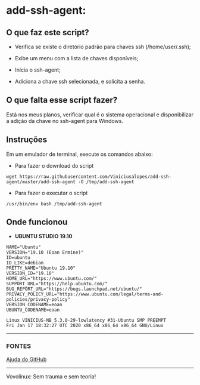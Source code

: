 # add-ssh-agent:

## O que faz este script?
 
- Verifica se existe o diretório padrão para chaves ssh (/home/user/.ssh);

- Exibe um menu com a lista de chaves disponíveis;

- Inicia o ssh-agent;

- Adiciona a chave ssh selecionada, e solicita a senha.


## O que falta esse script fazer?

Está nos meus planos, verificar qual é o sistema operacional e disponibilizar a adição da chave no ssh-agent para Windows.

## Instruções

Em um emulador de terminal, execute os comandos abaixo:

- Para fazer o download do script

```wget https://raw.githubusercontent.com/Viniciusalopes/add-ssh-agent/master/add-ssh-agent -O /tmp/add-ssh-agent```

- Para fazer o executar o script

```/usr/bin/env bash /tmp/add-ssh-agent```

## Onde funcionou

- __UBUNTU STUDIO 19.10__

```
NAME="Ubuntu"
VERSION="19.10 (Eoan Ermine)"
ID=ubuntu
ID_LIKE=debian
PRETTY_NAME="Ubuntu 19.10"
VERSION_ID="19.10"
HOME_URL="https://www.ubuntu.com/"
SUPPORT_URL="https://help.ubuntu.com/"
BUG_REPORT_URL="https://bugs.launchpad.net/ubuntu/"
PRIVACY_POLICY_URL="https://www.ubuntu.com/legal/terms-and-policies/privacy-policy"
VERSION_CODENAME=eoan
UBUNTU_CODENAME=eoan

Linux VINICIUS-NB 5.3.0-29-lowlatency #31-Ubuntu SMP PREEMPT
Fri Jan 17 18:32:27 UTC 2020 x86_64 x86_64 x86_64 GNU/Linux
```

---

### FONTES
[Ajuda do GitHub](https://help.github.com/pt/github/authenticating-to-github/generating-a-new-ssh-key-and-adding-it-to-the-ssh-agent)

---

Vovolinux: Sem trauma e sem teoria!
